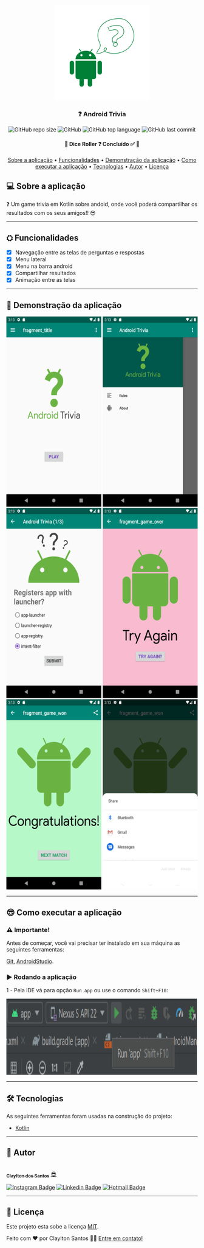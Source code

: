 <p align="center">
  <img src="https://github.com/claylton/AndroidTrivia/blob/claylton-readme-update/readme-elements/android-trivia.png" height="250" width="250" alt="Unform" />
</p>

<h3 align="center">
  ❓ Android Trivia
</h3>

<div align="center">
  
 ![GitHub repo size](https://img.shields.io/github/repo-size/claylton/AndroidTrivia)
 ![GitHub](https://img.shields.io/github/license/claylton/AndroidTrivia)
 ![GitHub top language](https://img.shields.io/github/languages/top/claylton/AndroidTrivia)
 ![GitHub last commit](https://img.shields.io/github/last-commit/claylton/AndroidTrivia)

</div>

<h4 align="center"> 
	🚧  Dice Roller ❓ Concluído ✅ 🚧
</h4>

<p align="center">
 <a href="#-sobre-a-aplicação">Sobre a aplicação</a> •
 <a href="#-funcionalidades">Funcionalidades</a> • 
 <a href="#-demonstração-da-aplicação">Demonstração da aplicação</a> • 
 <a href="#-como-executar-a-aplicação">Como executar a aplicação</a> • 
 <a href="#-tecnologias">Tecnologias</a> •
 <a href="#-autor">Autor</a> •
 <a href="#-licença">Licença</a>
</p>


## 💻 Sobre a aplicação
❓ Um game trivia em Kotlin sobre andoid, onde você poderá compartilhar os resultados com os seus amigos!! 😎

---

## ⛭ Funcionalidades
- [x] Navegação entre as telas de perguntas e respostas
- [x] Menu lateral
- [x] Menu na barra android
- [x] Compartilhar resultados
- [x] Animação entre as telas

---

## 📱 Demonstração da aplicação
<p align="center">
  <img alt="Demo on Netlify" src="https://github.com/claylton/AndroidTrivia/blob/claylton-readme-update/readme-elements/home.png" height="500" width="250">
	<img alt="Demo on Netlify" src="https://github.com/claylton/AndroidTrivia/blob/claylton-readme-update/readme-elements/menu%20lateral.png" height="500" width="250">
	<img alt="Demo on Netlify" src="https://github.com/claylton/AndroidTrivia/blob/claylton-readme-update/readme-elements/questions.png" height="500" width="250">
	<img alt="Demo on Netlify" src="https://github.com/claylton/AndroidTrivia/blob/claylton-readme-update/readme-elements/lose.png" height="500" width="250">
	<img alt="Demo on Netlify" src="https://github.com/claylton/AndroidTrivia/blob/claylton-readme-update/readme-elements/win.png" height="500" width="250">
	<img alt="Demo on Netlify" src="https://github.com/claylton/AndroidTrivia/blob/claylton-readme-update/readme-elements/share.png" height="500" width="250">
</p>

---

## 😎 Como executar a aplicação

### ⚠️ Importante!
Antes de começar, você vai precisar ter instalado em sua máquina as seguintes ferramentas:

[Git](https://git-scm.com), [AndroidStudio](https://developer.android.com/studio). 

### ▶️ Rodando a aplicação
1 - Pela IDE vá para opção ```Run app``` ou use o comando ```Shift+F10```: 
<p align="center">
  <img src="https://github.com/claylton/Dice-Roller/blob/main/readme-elements/run-kotlin.png" height="200" width="900" alt="Unform" />
</p>

---

## 🛠 Tecnologias

As seguintes ferramentas foram usadas na construção do projeto:

- [Kotlin](https://kotlinlang.org)

---

## 🦸 Autor

<a href="https://github.com/claylton">
 <img style="border-radius: 50%;" src="https://avatars0.githubusercontent.com/u/48772089?s=400&u=0a38d33b4b0078a8c02e481fdc4dc5535498000f&v=4" width="100px;" alt=""/>
 <br />
 <sub><b>Claylton dos Santos</b></sub></a> <a href="https://github.com/claylton" title="Claylton">😎</a>

[![Instagram Badge](https://img.shields.io/badge/Clayltonsp-E4405F?style=flat-square&logo=instagram&logoColor=white)](https://www.instagram.com/clayltonsp/) 
[![Linkedin Badge](https://img.shields.io/badge/-Claylton-blue?style=flat-square&logo=Linkedin&logoColor=white&link=https://www.linkedin.com/in/claylton-dos-santos-97816a150/)](https://www.linkedin.com/in/claylton-dos-santos-97816a150/) 
[![Hotmail Badge](https://img.shields.io/badge/-clayltonsp@hotmail.com-0078D4?style=flat-square&logo=microsoft-outlook&logoColor=white&logoColor=white&link=mailto:clayltonsp@hotmail.com)](mailto:clayltonsp@hotmail.com)

---

## 📝 Licença

Este projeto esta sobe a licença [MIT](./LICENSE).

Feito com ❤️ por Claylton Santos 👋🏽 [Entre em contato!](https://www.linkedin.com/in/claylton-dos-santos-97816a150/)
